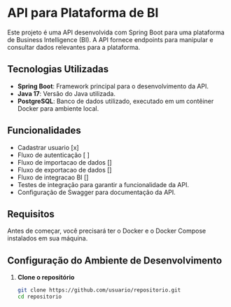 # API para Plataforma de BI

Este projeto é uma API desenvolvida com Spring Boot para uma plataforma de Business Intelligence (BI). A API fornece endpoints para manipular e consultar dados relevantes para a plataforma.

## Tecnologias Utilizadas

- **Spring Boot**: Framework principal para o desenvolvimento da API.
- **Java 17**: Versão do Java utilizada.
- **PostgreSQL**: Banco de dados utilizado, executado em um contêiner Docker para ambiente local.

## Funcionalidades

- Cadastrar usuario [x]
- Fluxo de autenticação [ ]
- Fluxo de importacao de dados []
- Fluxo de exportacao de dados []
- Fluxo de integracao BI []
- Testes de integração para garantir a funcionalidade da API.
- Configuração de Swagger para documentação da API.

## Requisitos

Antes de começar, você precisará ter o Docker e o Docker Compose instalados em sua máquina.

## Configuração do Ambiente de Desenvolvimento

1. **Clone o repositório**

   ```bash
   git clone https://github.com/usuario/repositorio.git
   cd repositorio
